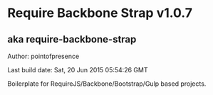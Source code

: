 # Require Backbone Strap v1.0.7
## aka require-backbone-strap

Author: pointofpresence

Last build date: Sat, 20 Jun 2015 05:54:26 GMT

Boilerplate for RequireJS/Backbone/Bootstrap/Gulp based projects.